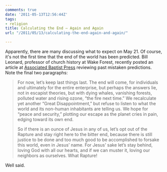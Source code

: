 ```yaml
---
comments: true
date: '2011-05-13T12:56:44Z'
tags:
- religion
title: Calculating the End — Again and Again
url: "/2011/05/13/calculating-the-end-again-and-again/"

---
```

<p>Apparently, there are many discussing what to expect on May 21. Of course, it's not the first time that the end of the world has been predicted. Bill Leonard, professor of church history at Wake Forest, recently posted an article at <a href="http://www.abpnews.com/content/view/6387/9/">Associated Baptist Press</a> reviewing past mistaken predictions. Note the final two paragraphs:</p>
<blockquote>
<p>For now, let’s keep last things last. The end will come, for individuals and ultimately for the entire enterprise, but perhaps the answers lie, not in escapist theories, but with dying whales, vanishing forests, polluted water and rising ozone, “the fire next time.” We recalculate yet another “Great Disappointment,” but refuse to listen to what the world and its non-human inhabitants are telling us. We hope for “peace and security,” plotting our escape as the planet cries in pain, edging toward its own end.</p>
<p>So if there is an ounce of Jesus in any of us, let’s opt out of the Rapture and stay right here to the bitter end, because there is still justice to be done and too much good to be accomplished to forsake this world, even in Jesus’ name. For Jesus’ sake let’s stay behind, loving God with all our hearts, and if we can muster it, loving our neighbors as ourselves. What Rapture!</p>
</blockquote>
<p>Well said.</p>
